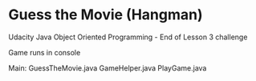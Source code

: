 Guess the Movie (Hangman)
=========================

Udacity Java Object Oriented Programming - End of Lesson 3 challenge

Game runs in console

Main: GuessTheMovie.java
GameHelper.java
PlayGame.java 
